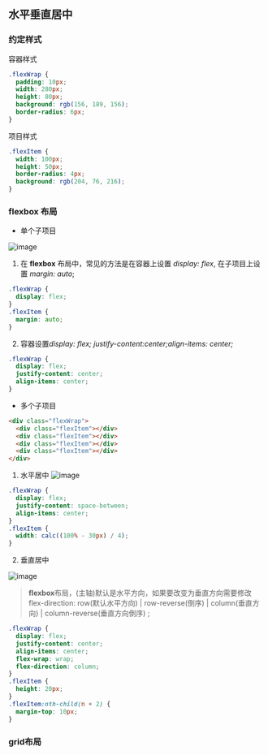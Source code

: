 ## 水平垂直居中

### 约定样式

容器样式

```css
.flexWrap {
  padding: 10px;
  width: 280px;
  height: 80px;
  background: rgb(156, 189, 156);
  border-radius: 6px;
}
```

项目样式

```css
.flexItem {
  width: 100px;
  height: 50px;
  border-radius: 4px;
  background: rgb(204, 76, 216);
}
```

### flexbox 布局

- 单个子项目

![image](http://cdn.jrsq.fun/1615445742121/1.png)

1. 在 **flexbox** 布局中，常见的方法是在容器上设置 _display: flex_, 在子项目上设置 _margin: auto_;

```css
.flexWrap {
  display: flex;
}
.flexItem {
  margin: auto;
}
```

2. 容器设置*display: flex; justify-content:center;align-items: center;*

```css
.flexWrap {
  display: flex;
  justify-content: center;
  align-items: center;
}
```

- 多个子项目

```html
<div class="flexWrap">
  <div class="flexItem"></div>
  <div class="flexItem"></div>
  <div class="flexItem"></div>
  <div class="flexItem"></div>
</div>
```
1. 水平居中
   ![image](3.png)

```css
.flexWrap {
  display: flex;
  justify-content: space-between;
  align-items: center;
}
.flexItem {
  width: calc((100% - 30px) / 4);
}
```

2. 垂直居中

![image](http://cdn.jrsq.fun/1615445742121/2.png)

> **flexbox**布局，(主轴)默认是水平方向，如果要改变为垂直方向需要修改flex-direction: row(默认水平方向) | row-reverse(倒序) | column(垂直方向) | column-reverse(垂直方向倒序) ;

```css
.flexWrap {
  display: flex;
  justify-content: center;
  align-items: center;
  flex-wrap: wrap;
  flex-direction: column;
}
.flexItem {
  height: 20px;
}
.flexItem:nth-child(n + 2) {
  margin-top: 10px;
}
```

### grid布局
